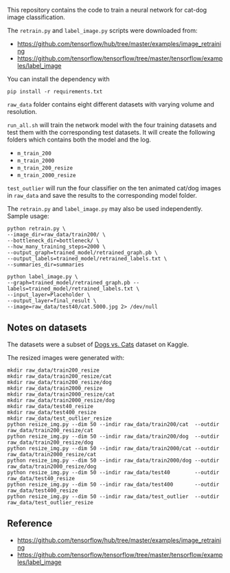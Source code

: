 
This repository contains the code to train a neural network for cat-dog image classification.

The `retrain.py` and `label_image.py` scripts were downloaded from:

- https://github.com/tensorflow/hub/tree/master/examples/image_retraining
- https://github.com/tensorflow/tensorflow/tree/master/tensorflow/examples/label_image

You can install the dependency with

```
pip install -r requirements.txt
```

`raw_data` folder contains eight different datasets with varying volume and resolution.

`run_all.sh` will train the network model with the four training datasets and test them
with the corresponding test datasets. It will create the following folders which contains
both the model and the log.

- `m_train_200`
- `m_train_2000`
- `m_train_200_resize`
- `m_train_2000_resize`

`test_outlier` will run the four classifier on the ten animated cat/dog images in `raw_data`
and save the results to the corresponding model folder.

The `retrain.py` and `label_image.py` may also be used independently. Sample usage:

```
python retrain.py \
--image_dir=raw_data/train200/ \
--bottleneck_dir=bottleneck/ \
--how_many_training_steps=2000 \
--output_graph=trained_model/retrained_graph.pb \
--output_labels=trained_model/retrained_labels.txt \
--summaries_dir=summaries
```

```
python label_image.py \
--graph=trained_model/retrained_graph.pb --labels=trained_model/retrained_labels.txt \
--input_layer=Placeholder \
--output_layer=final_result \
--image=raw_data/test40/cat.5000.jpg 2> /dev/null
```

## Notes on datasets

The datasets were a subset of [Dogs vs. Cats](https://www.kaggle.com/c/dogs-vs-cats) dataset on Kaggle.

The resized images were generated with:

```
mkdir raw_data/train200_resize
mkdir raw_data/train200_resize/cat
mkdir raw_data/train200_resize/dog
mkdir raw_data/train2000_resize
mkdir raw_data/train2000_resize/cat
mkdir raw_data/train2000_resize/dog
mkdir raw_data/test40_resize
mkdir raw_data/test400_resize
mkdir raw_data/test_outlier_resize
python resize_img.py --dim 50 --indir raw_data/train200/cat  --outdir raw_data/train200_resize/cat
python resize_img.py --dim 50 --indir raw_data/train200/dog  --outdir raw_data/train200_resize/dog
python resize_img.py --dim 50 --indir raw_data/train2000/cat --outdir raw_data/train2000_resize/cat
python resize_img.py --dim 50 --indir raw_data/train2000/dog --outdir raw_data/train2000_resize/dog
python resize_img.py --dim 50 --indir raw_data/test40        --outdir raw_data/test40_resize
python resize_img.py --dim 50 --indir raw_data/test400       --outdir raw_data/test400_resize
python resize_img.py --dim 50 --indir raw_data/test_outlier  --outdir raw_data/test_outlier_resize
```

## Reference

- https://github.com/tensorflow/hub/tree/master/examples/image_retraining
- https://github.com/tensorflow/tensorflow/tree/master/tensorflow/examples/label_image

